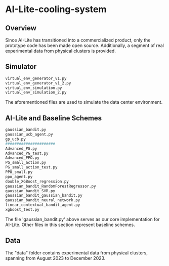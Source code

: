 # AI-Lite-cooling-system  

## Overview
Since AI-Lite has transitioned into a commercialized product, only the prototype code has been made open source. Additionally, a segment of real experimental data from physical clusters is provided.

## Simulator
```python
virtual_env_generator_v1.py
virtual_env_generator_v1_2.py
virtual_env_simulation.py
virtual_env_simulation_2.py
```
The aforementioned files are used to simulate the data center environment.

## AI-Lite and Baseline Schemes
```python
gaussian_bandit.py
gaussian_ucb_agent.py
gp_ucb.py
######################
Advanced_PG.py
Advanced_PG_test.py
Advanced_PPO.py
PG_small_action.py
PG_small_action_test.py
PPO_small.py
ppo_agent.py
double_XGBoost_regression.py
gaussian_bandit_RandomForestRegressor.py
gaussian_bandit_SVR.py
gaussian_bandit_gaussian_bandit.py
gaussian_bandit_neural_network.py
linear_contextual_bandit_agent.py
xgboost_test.py
```
The file 'gaussian_bandit.py' above serves as our core implementation for AI-Lite. Other files in this section represent baseline schemes.

## Data
The "data" folder contains experimental data from physical clusters, spanning from August 2023 to December 2023.





